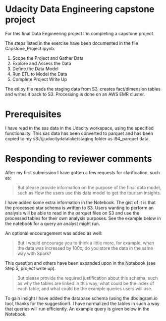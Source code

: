 # Udacity Data Engineering capstone project

For this final Data Engineering project I'm completing a capstone project.

The steps listed in the exercise have been documented in the file Capstone_Project.ipynb.

1. Scope the Project and Gather Data
2. Explore and Assess the Data
3. Define the Data Model
4. Run ETL to Model the Data
5. Complete Project Write Up

The etl.py file reads the staging data from S3, creates fact/dimension tables and writes it back to S3.
Processing is done on an AWS EMR cluster.

# Prerequisites
I have read in the sas data in the Udacity workspace, using the specified functionality.
This sas data has been converted to parquet and has been copied to my s3://jjudacitydatalake/staging folder as i94_parquet data.

# Responding to reviewer comments
After my first submission I have gotten a few requests for clarification, such as:

> But please provide information on the purpose of the final data model, such as How the users use this data model to get the tourism insights.

I have added some extra information in the Notebook. The gist of it is that the processed star schema is written to S3. Users wanting to perform an analysis will be able to read in the parquet files on S3 and use the processed tables for their own analysis purposes. See the example below in the notebook for a query an analyst might run.

An optional encouragement was added as well:
> But I would encourage you to think a little more, for example, when the data was increased by 100x, do you store the data in the same way with Spark? 

This question and others have been expanded upon in the Notebook (see Step 5, project write up).

> But please provide the required justification about this schema, such as why the tables are linked in this way, what could be the index of each table, and what could be the example queries users will use.

To gain insight I have added the database schema (using the dbdiagram.io tool, thanks for the suggestion!). I have normalized the tables in such a way that queries will run efficiently. An example query is given below in the Notebook.

